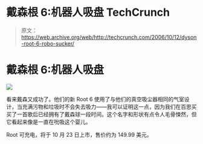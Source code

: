 # 戴森根 6:机器人吸盘 TechCrunch

> 原文：<https://web.archive.org/web/http://techcrunch.com/2006/10/12/dyson-root-6-robo-sucker/>

# 戴森根 6:机器人吸盘

![](img/79e24513d79b72c02a6a01ba1c4c4572.png)

看来戴森又成功了。他们的新 Root 6 使用了与他们的真空吸尘器相同的气室设计，当充满污物和垃圾时不会失去吸力——我可以证明这一点，因为我们在百思买买了一首歌后已经拥有了戴森球一段时间。这个名字和形状有点令人毛骨悚然，但它看起来像是一直在吮吸这个婴儿。

Root 可充电，将于 10 月 23 日上市，售价约为 149.99 美元。